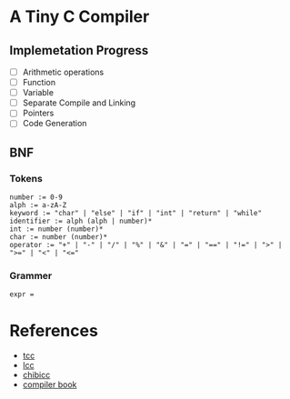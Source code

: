 # A Tiny C Compiler
## Implemetation Progress
- [ ] Arithmetic operations
- [ ] Function
- [ ] Variable
- [ ] Separate Compile and Linking
- [ ] Pointers
- [ ] Code Generation

## BNF

### Tokens
```
number := 0-9
alph := a-zA-Z
keyword := "char" | "else" | "if" | "int" | "return" | "while"
identifier := alph (alph | number)*
int := number (number)*
char := number (number)*
operator := "+" | "-" | "/" | "%" | "&" | "=" | "==" | "!=" | ">" | ">=" | "<" | "<="
```

### Grammer
```
expr = 
```

# References
- [tcc](https://bellard.org/tcc/)
- [lcc](https://github.com/drh/lcc)
- [chibicc](https://github.com/rui314/chibicc)
- [compiler book](https://www.sigbus.info/compilerbook)
